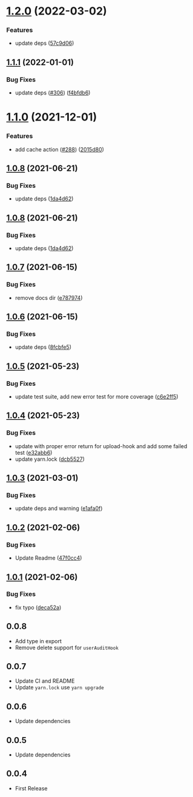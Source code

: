 # [1.2.0](https://github.com/bervProject/feathers-advance-hook/compare/v1.1.1...v1.2.0) (2022-03-02)


### Features

* update deps ([57c9d06](https://github.com/bervProject/feathers-advance-hook/commit/57c9d0664724e8d88e7d6b1714188824ade4bf90))

## [1.1.1](https://github.com/bervProject/feathers-advance-hook/compare/v1.1.0...v1.1.1) (2022-01-01)


### Bug Fixes

* update deps ([#306](https://github.com/bervProject/feathers-advance-hook/issues/306)) ([f4bfdb6](https://github.com/bervProject/feathers-advance-hook/commit/f4bfdb641a3ef6797b3b8c2daa55888f87bc47fd))

# [1.1.0](https://github.com/bervProject/feathers-advance-hook/compare/v1.0.8...v1.1.0) (2021-12-01)


### Features

* add cache action ([#288](https://github.com/bervProject/feathers-advance-hook/issues/288)) ([2015d80](https://github.com/bervProject/feathers-advance-hook/commit/2015d80753da720fb27fd9c56b3ae794fe3ee8c7))

## [1.0.8](https://github.com/bervProject/feathers-advance-hook/compare/v1.0.7...v1.0.8) (2021-06-21)


### Bug Fixes

* update deps ([1da4d62](https://github.com/bervProject/feathers-advance-hook/commit/1da4d62417a367e5998aa443fb409823580de627))

## [1.0.8](https://github.com/bervProject/feathers-advance-hook/compare/v1.0.7...v1.0.8) (2021-06-21)


### Bug Fixes

* update deps ([1da4d62](https://github.com/bervProject/feathers-advance-hook/commit/1da4d62417a367e5998aa443fb409823580de627))

## [1.0.7](https://github.com/bervProject/feathers-advance-hook/compare/v1.0.6...v1.0.7) (2021-06-15)


### Bug Fixes

* remove docs dir ([e787974](https://github.com/bervProject/feathers-advance-hook/commit/e7879740185ef73fd899981229a8c65e72e2775f))

## [1.0.6](https://github.com/bervProject/feathers-advance-hook/compare/v1.0.5...v1.0.6) (2021-06-15)


### Bug Fixes

* update deps ([8fcbfe5](https://github.com/bervProject/feathers-advance-hook/commit/8fcbfe563b355e915680388b76bb935126651eb5))

## [1.0.5](https://github.com/bervProject/feathers-advance-hook/compare/v1.0.4...v1.0.5) (2021-05-23)


### Bug Fixes

* update test suite, add new error test for more coverage ([c6e2ff5](https://github.com/bervProject/feathers-advance-hook/commit/c6e2ff5113e5fc22407475202374b4b6e127bd34))

## [1.0.4](https://github.com/bervProject/feathers-advance-hook/compare/v1.0.3...v1.0.4) (2021-05-23)


### Bug Fixes

* update with proper error return for upload-hook and add some failed test ([e32abb6](https://github.com/bervProject/feathers-advance-hook/commit/e32abb6de8112c88ed9a40d156961d856cde5cfb))
* update yarn.lock ([dcb5527](https://github.com/bervProject/feathers-advance-hook/commit/dcb552726520d59c1ea09385e6d3c4917c7d1e71))

## [1.0.3](https://github.com/bervProject/feathers-advance-hook/compare/v1.0.2...v1.0.3) (2021-03-01)


### Bug Fixes

* update deps and warning ([e1afa0f](https://github.com/bervProject/feathers-advance-hook/commit/e1afa0fcde93bb4d208c3ac389735595212de8fa))

## [1.0.2](https://github.com/bervProject/feathers-advance-hook/compare/v1.0.1...v1.0.2) (2021-02-06)


### Bug Fixes

* Update Readme ([47f0cc4](https://github.com/bervProject/feathers-advance-hook/commit/47f0cc47ad310c11810be60b3bb765917f94ddfe))

## [1.0.1](https://github.com/bervProject/feathers-advance-hook/compare/v1.0.0...v1.0.1) (2021-02-06)


### Bug Fixes

* fix typo ([deca52a](https://github.com/bervProject/feathers-advance-hook/commit/deca52a8043e89921c3ec9b4af222bbffa01c391))

## 0.0.8

* Add type in export
* Remove delete support for `userAuditHook`

## 0.0.7

* Update CI and README
* Update `yarn.lock` use `yarn upgrade`

## 0.0.6

* Update dependencies

## 0.0.5

* Update dependencies

## 0.0.4

* First Release
